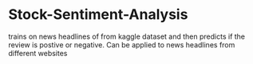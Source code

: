 # Stock-Sentiment-Analysis
trains on news headlines of from kaggle dataset and then predicts if the review is postive or negative.  Can be applied to news headlines from different websites
